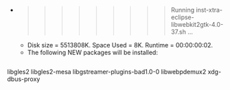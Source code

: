 * >>>>>>>>> Running inst-xtra-eclipse-libwebkit2gtk-4.0-37.sh ...
  * Disk size = 5513808K. Space Used = 8K. Runtime = 00:00:00:02.
  * The following NEW packages will be installed:
  ```bash
libgles2 libgles2-mesa libgstreamer-plugins-bad1.0-0 libwebpdemux2 xdg-dbus-proxy
  ```
